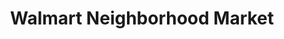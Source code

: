 ---
title: "Walmart Neighborhood Market"
url: /montgomery/walmart-neighborhood-market/
shop: Supermarkt
---